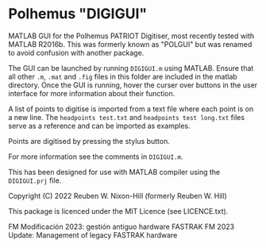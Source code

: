 # Polhemus "DIGIGUI"
MATLAB GUI for the Polhemus PATRIOT Digitiser, most recently tested with MATLAB R2016b.
This was formerly known as "POLGUI" but was renamed to avoid confusion with another package.

The GUI can be launched by running `DIGIGUI.m` using MATLAB. Ensure that all other `.m`, `.mat` and `.fig` files in this folder are included in the matlab directory.
Once the GUI is running, hover the curser over buttons in the user interface for more information about their function.

A list of points to digitise is imported from a text file where each point is on a new line. The `headpoints test.txt` and `headpoints test long.txt` files serve as a reference and can be imported as examples.

Points are digitised by pressing the stylus button.

For more information see the comments in `DIGIGUI.m`.

This has been designed for use with MATLAB compiler using the `DIGIGUI.prj` file.

Copyright (C) 2022 Reuben W. Nixon-Hill (formerly Reuben W. Hill)

This package is licenced under the MIT Licence (see LICENCE.txt).

FM Modificación 2023: gestión antiguo hardware FASTRAK 
FM 2023 Update: Management of legacy FASTRAK hardware
